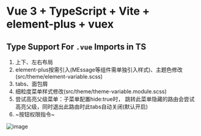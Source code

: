 # Vue 3 + TypeScript + Vite + element-plus + vuex


## Type Support For `.vue` Imports in TS


1. 上下、左右布局
2. element-plus按需引入(MEssage等组件需单独引入样式)、主题色修改(src/theme/element-variable.scss)
3. tabs、面包屑
4. 细粒度菜单样式修改(src/theme/theme-variable.module.scss)
5. 尝试高亮父级菜单：子菜单配置hide:true时， 跳转此菜单隐藏的路由会尝试高亮父级，同时退出此路由时此tabs自动关闭(默认开启)
6. ~按钮权限指令~

![image](https://user-images.githubusercontent.com/27206174/191883270-37fba4fa-d64c-4fed-a77d-4404a8d6db4d.png)

